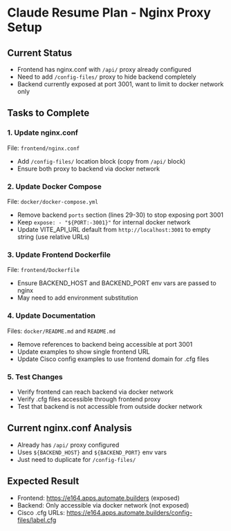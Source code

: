 # Claude Resume Plan - Nginx Proxy Setup

## Current Status
- Frontend has nginx.conf with `/api/` proxy already configured
- Need to add `/config-files/` proxy to hide backend completely
- Backend currently exposed at port 3001, want to limit to docker network only

## Tasks to Complete

### 1. Update nginx.conf
File: `frontend/nginx.conf`
- Add `/config-files/` location block (copy from `/api/` block)
- Ensure both proxy to backend via docker network

### 2. Update Docker Compose
File: `docker/docker-compose.yml`
- Remove backend `ports` section (lines 29-30) to stop exposing port 3001
- Keep `expose: - "${PORT:-3001}"` for internal docker network
- Update VITE_API_URL default from `http://localhost:3001` to empty string (use relative URLs)

### 3. Update Frontend Dockerfile
File: `frontend/Dockerfile`
- Ensure BACKEND_HOST and BACKEND_PORT env vars are passed to nginx
- May need to add environment substitution

### 4. Update Documentation
Files: `docker/README.md` and `README.md`
- Remove references to backend being accessible at port 3001
- Update examples to show single frontend URL
- Update Cisco config examples to use frontend domain for .cfg files

### 5. Test Changes
- Verify frontend can reach backend via docker network
- Verify .cfg files accessible through frontend proxy
- Test that backend is not accessible from outside docker network

## Current nginx.conf Analysis
- Already has `/api/` proxy configured
- Uses `${BACKEND_HOST}` and `${BACKEND_PORT}` env vars
- Just need to duplicate for `/config-files/`

## Expected Result
- Frontend: https://e164.apps.automate.builders (exposed)
- Backend: Only accessible via docker network (not exposed)
- Cisco .cfg URLs: https://e164.apps.automate.builders/config-files/label.cfg